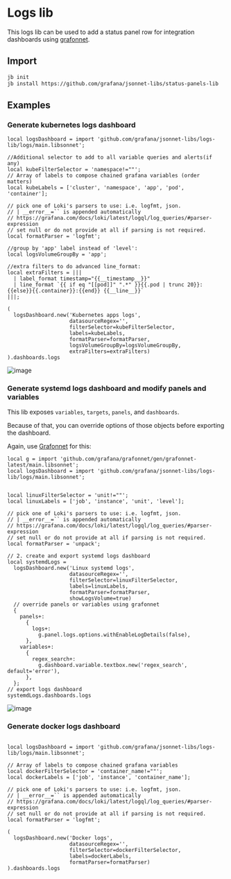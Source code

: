 # Logs lib

This logs lib can be used to add a status panel row for integration dashboards using [grafonnet](https://github.com/grafana/grafonnet).

## Import

```sh
jb init
jb install https://github.com/grafana/jsonnet-libs/status-panels-lib
```

## Examples

### Generate kubernetes logs dashboard

```jsonnet
local logsDashboard = import 'github.com/grafana/jsonnet-libs/logs-lib/logs/main.libsonnet';

//Additional selector to add to all variable queries and alerts(if any)
local kubeFilterSelector = 'namespace!=""';
// Array of labels to compose chained grafana variables (order matters)
local kubeLabels = ['cluster', 'namespace', 'app', 'pod', 'container'];

// pick one of Loki's parsers to use: i.e. logfmt, json.
// | __error__=`` is appended automatically
// https://grafana.com/docs/loki/latest/logql/log_queries/#parser-expression
// set null or do not provide at all if parsing is not required.
local formatParser = 'logfmt';

//group by 'app' label instead of 'level':
local logsVolumeGroupBy = 'app';

//extra filters to do advanced line_format:
local extraFilters = |||
  | label_format timestamp="{{__timestamp__}}"
  | line_format `{{ if eq "[[pod]]" ".*" }}{{.pod | trunc 20}}:{{else}}{{.container}}:{{end}} {{__line__}}`
|||;

(
  logsDashboard.new('Kubernetes apps logs',
                    datasourceRegex='',
                    filterSelector=kubeFilterSelector,
                    labels=kubeLabels,
                    formatParser=formatParser,
                    logsVolumeGroupBy=logsVolumeGroupBy,
                    extraFilters=extraFilters)
).dashboards.logs
```

![image](https://github.com/grafana/jsonnet-libs/assets/14870891/7b246cc9-5de1-42f5-b3cd-bb9f89302405)

### Generate systemd logs dashboard and modify panels and variables

This lib exposes `variables`, `targets`, `panels`, and `dashboards`.

Because of that, you can override options of those objects before exporting the dashboard.

Again, use [Grafonnet](https://grafana.github.io/grafonnet/API/panel/index.html) for this:

```jsonnet
local g = import 'github.com/grafana/grafonnet/gen/grafonnet-latest/main.libsonnet';
local logsDashboard = import 'github.com/grafana/jsonnet-libs/logs-lib/logs/main.libsonnet';


local linuxFilterSelector = 'unit!=""';
local linuxLabels = ['job', 'instance', 'unit', 'level'];

// pick one of Loki's parsers to use: i.e. logfmt, json.
// | __error__=`` is appended automatically
// https://grafana.com/docs/loki/latest/logql/log_queries/#parser-expression
// set null or do not provide at all if parsing is not required.
local formatParser = 'unpack';

// 2. create and export systemd logs dashboard
local systemdLogs =
  logsDashboard.new('Linux systemd logs',
                    datasourceRegex='',
                    filterSelector=linuxFilterSelector,
                    labels=linuxLabels,
                    formatParser=formatParser,
                    showLogsVolume=true)
  // override panels or variables using grafonnet
  {
    panels+:
      {
        logs+:
          g.panel.logs.options.withEnableLogDetails(false),
      },
    variables+:
      {
        regex_search+:
          g.dashboard.variable.textbox.new('regex_search', default='error'),
      },
  };
// export logs dashboard
systemdLogs.dashboards.logs

```

![image](https://github.com/grafana/jsonnet-libs/assets/14870891/5e6313fd-9135-446a-b7bf-cf124b436970)

### Generate docker logs dashboard

```jsonnet

local logsDashboard = import 'github.com/grafana/jsonnet-libs/logs-lib/logs/main.libsonnet';

// Array of labels to compose chained grafana variables
local dockerFilterSelector = 'container_name!=""';
local dockerLabels = ['job', 'instance', 'container_name'];

// pick one of Loki's parsers to use: i.e. logfmt, json.
// | __error__=`` is appended automatically
// https://grafana.com/docs/loki/latest/logql/log_queries/#parser-expression
// set null or do not provide at all if parsing is not required.
local formatParser = 'logfmt';

(
  logsDashboard.new('Docker logs',
                    datasourceRegex='',
                    filterSelector=dockerFilterSelector,
                    labels=dockerLabels,
                    formatParser=formatParser)
).dashboards.logs

```
